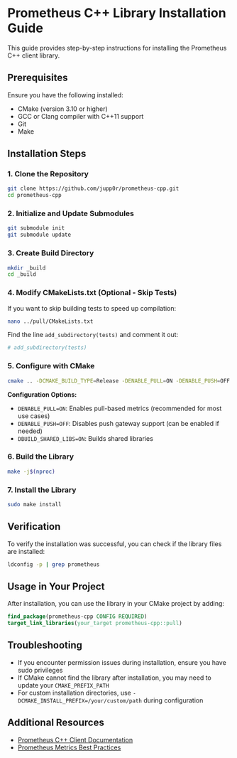 # Prometheus C++ Library Installation Guide

This guide provides step-by-step instructions for installing the Prometheus C++ client library.

## Prerequisites

Ensure you have the following installed:
- CMake (version 3.10 or higher)
- GCC or Clang compiler with C++11 support
- Git
- Make

## Installation Steps

### 1. Clone the Repository

```bash
git clone https://github.com/jupp0r/prometheus-cpp.git
cd prometheus-cpp
```

### 2. Initialize and Update Submodules

```bash
git submodule init
git submodule update
```

### 3. Create Build Directory

```bash
mkdir _build
cd _build
```

### 4. Modify CMakeLists.txt (Optional - Skip Tests)

If you want to skip building tests to speed up compilation:

```bash
nano ../pull/CMakeLists.txt
```

Find the line `add_subdirectory(tests)` and comment it out:
```cmake
# add_subdirectory(tests)
```

### 5. Configure with CMake

```bash
cmake .. -DCMAKE_BUILD_TYPE=Release -DENABLE_PULL=ON -DENABLE_PUSH=OFF -DBUILD_SHARED_LIBS=ON
```

**Configuration Options:**
- `DENABLE_PULL=ON`: Enables pull-based metrics (recommended for most use cases)
- `DENABLE_PUSH=OFF`: Disables push gateway support (can be enabled if needed)
- `DBUILD_SHARED_LIBS=ON`: Builds shared libraries

### 6. Build the Library

```bash
make -j$(nproc)
```

### 7. Install the Library

```bash
sudo make install
```

## Verification

To verify the installation was successful, you can check if the library files are installed:

```bash
ldconfig -p | grep prometheus
```

## Usage in Your Project

After installation, you can use the library in your CMake project by adding:

```cmake
find_package(prometheus-cpp CONFIG REQUIRED)
target_link_libraries(your_target prometheus-cpp::pull)
```

## Troubleshooting

- If you encounter permission issues during installation, ensure you have sudo privileges
- If CMake cannot find the library after installation, you may need to update your `CMAKE_PREFIX_PATH`
- For custom installation directories, use `-DCMAKE_INSTALL_PREFIX=/your/custom/path` during configuration

## Additional Resources

- [Prometheus C++ Client Documentation](https://github.com/jupp0r/prometheus-cpp)
- [Prometheus Metrics Best Practices](https://prometheus.io/docs/practices/naming/)

